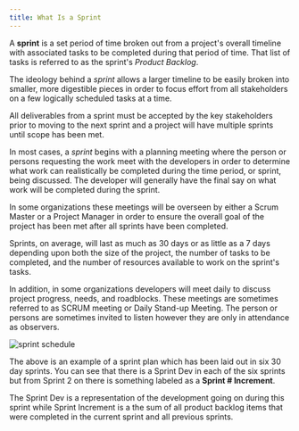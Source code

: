 ```yaml
---
title: What Is a Sprint
---
```

A **sprint** is a set period of time broken out from a project's overall timeline with associated tasks to be completed during that period of time. That list of tasks is referred to as the sprint's _Product Backlog_.

The ideology behind a _sprint_ allows a larger timeline to be easily broken into smaller, more digestible pieces in order to focus effort from all stakeholders on a few logically scheduled tasks at a time.

All deliverables from a sprint must be accepted by the key stakeholders prior to moving to the next sprint and a project will have multiple sprints until scope has been met.

In most cases, a _sprint_ begins with a planning meeting where the person or persons requesting the work meet with the developers in order to determine what work can realistically be completed during the time period, or sprint, being discussed. The developer will generally have the final say on what work will be completed during the sprint.

In some organizations these meetings will be overseen by either a Scrum Master or a Project Manager in order to ensure the overall goal of the project has been met after all sprints have been completed.

Sprints, on average, will last as much as 30 days or as little as a 7 days depending upon both the size of the project, the number of tasks to be completed, and the number of resources available to work on the sprint's tasks.

In addition, in some organizations developers will meet daily to discuss project progress, needs, and roadblocks. These meetings are sometimes referred to as SCRUM meeting or Daily Stand-up Meeting. The person or persons are sometimes invited to listen however they are only in attendance as observers.

![sprint schedule](https://i.imgur.com/l8EAw1L.png "example of sprint schedule")

The above is an example of a sprint plan which has been laid out in six 30 day sprints. You can see that there is a Sprint Dev in each of the six sprints but from Sprint 2 on there is something labeled as a **Sprint # Increment**.

The Sprint Dev is a representation of the development going on during this sprint while Sprint Increment is a the sum of all product backlog items that were completed in the current sprint and all previous sprints.